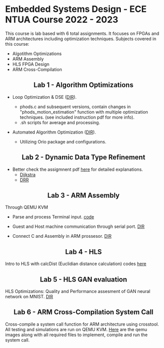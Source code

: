 # Embedded Systems Design - ECE NTUA Course 2022 - 2023

This course is lab based with 6 total assignments. It focuses on FPGAs and ARM architectures including optimization techniques.
Subjects covered in this course:
* Algotithm Optimizations
* ARM Assembly
* HLS FPGA Design
* ARM Cross-Compilation

## <div align="center"> Lab 1 - Algorithm Optimizations </div>

* Loop Optimization & DSE ([DIR](Lab-1/1/)).
    * phods.c and subsequent versions, contain changes in "phods_motion_estimation" function with multiple optimization techniques. (see included instruction pdf for more info).
    * .sh scripts for average and processing.

* Automated Algorithm Optimization ([DIR](Lab-1/2/)).
    * Utilizing Orio package and configurations.

## <div align="center"> Lab 2 - Dynamic Data Type Refinement </div>

* Better check the assigmnent pdf [here](/Lab-2/2nd_laboratory_exercise_2022_2023.pdf) for detailed explanations.
    * [Dijkstra](/Lab-2/Dijkstra/)
    * [DRR](/Lab-2/DRR/)

## <div align="center"> Lab 3 - ARM Assembly </div>
Through QEMU KVM

* Parse and process Terminal input. [code](/Lab-3/Input_parse.s)

* Guest and Host machine communication through serial port. [DIR](/Lab-3/Serial_Communication/)

* Connect C and Assembly in ARM prossesor. [DIR](/Lab-3/C_Assembly/)

## <div align="center"> Lab 4 - HLS </div>

Intro to HLS with calcDist (Euclidian distance calculation) codes [here](/Lab-4/)

## <div align="center"> Lab 5 - HLS GAN evaluation </div>

HLS Optimizations: Quality and Performance assesment of GAN neural network on MNIST. [DIR](/Lab-5/)

## <div align="center"> Lab 6 - ARM Cross-Compilation System Call </div>

Cross-compile a system call function for ARM architecture using crosstool. All testing and simulations are run on QEMU KVM. [Here](/Lab-6/) are the qemu images along with all required files to implement, compile and run the system call.